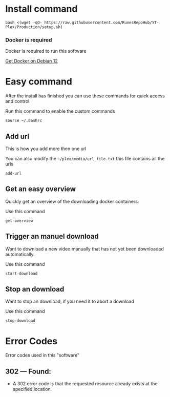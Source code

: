 # Install command

```
bash <(wget -qO- https://raw.githubusercontent.com/RunesRepoHub/YT-Plex/Production/setup.sh)
```

### Docker is required

Docker is required to run this software

[Get Docker on Debian 12](https://linuxiac.com/how-to-install-docker-on-debian-12-bookworm/
)

# Easy command

After the install has finished you can use these commands for quick access and control

Run this command to enable the custom commands

```
source ~/.bashrc
```

## Add url 

This is how you add more then one url

You can also modify the `~/plex/media/url_file.txt` this file contains all the urls

``` 
add-url
```

## Get an easy overview

Quickly get an overview of the downloading docker containers.

Use this command

```
get-overview
```

## Trigger an manuel download

Want to download a new video manually that has not yet been downloaded automatically.

Use this command

```
start-download
```

## Stop an download

Want to stop an download, if you need it to abort a download

Use this command

```
stop-download
```

# Error Codes

Error codes used in this "software"

## 302 — Found:

* A 302 error code is that the requested resource already exists at the specified location.